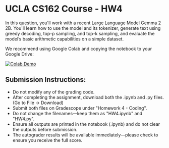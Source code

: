 # UCLA CS162 Course - HW4

In this question, you'll work with a recent Large Language Model Gemma 2 2B. You'll learn how to use the model and its tokenizer, generate text using greedy decoding, top-p sampling, and top-k sampling, and evaluate the model’s basic arithmetic capabilities on a simple dataset.

We recommend using Google Colab and copying the notebook to your Google Drive:

<a href="https://colab.research.google.com/github/PlusLabNLP/cs162-hw4-w25/blob/main/HW4.ipynb"><img alt="Colab Demo" src="https://img.shields.io/badge/​-Open%20in%20Colab-blue?logo=googlecolab&logoColor=F9AB00&style=flat"></a>

## Submission Instructions:
* Do not modify any of the grading code.
* After completing the assignment, download both the .ipynb and .py files. (Go to File → Download)
* Submit both files on Gradescope under "Homework 4 - Coding".
* Do not change the filenames—keep them as "HW4.ipynb" and "HW4.py".
* Ensure all outputs are printed in the notebook (.ipynb) and do not clear the outputs before submission.
* The autograder results will be available immediately—please check to ensure you receive the full score.
